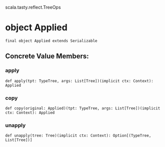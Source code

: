scala.tasty.reflect.TreeOps
# object Applied

<pre><code class="language-scala" >final object Applied extends Serializable</pre></code>
## Concrete Value Members:
### apply
<pre><code class="language-scala" >def apply(tpt: TypeTree, args: List[Tree])(implicit ctx: Context): Applied</pre></code>

### copy
<pre><code class="language-scala" >def copy(original: Applied)(tpt: TypeTree, args: List[Tree])(implicit ctx: Context): Applied</pre></code>

### unapply
<pre><code class="language-scala" >def unapply(tree: Tree)(implicit ctx: Context): Option[(TypeTree, List[Tree])]</pre></code>

